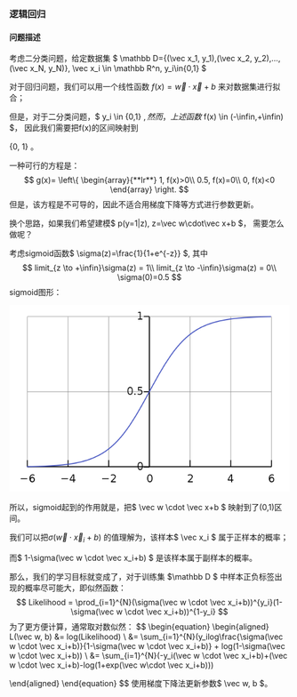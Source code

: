 ### 逻辑回归

#### 问题描述

考虑二分类问题，给定数据集 $ \mathbb D=\{(\vec x_1, y_1),(\vec x_2, y_2),…,(\vec x_N, y_N)\}, \vec x_i \in \mathbb R^n, y_i\in\{0,1\} $

对于回归问题，我们可以用一个线性函数 $f(x)=\vec w\cdot\vec x+b$ 来对数据集进行拟合；

但是，对于二分类问题，$ y_i \in \{0,1\} $, 然而，上述函数$ f(x) \in (-\infin,+\infin) $， 因此我们需要把f(x)的区间映射到 

{0, 1} 。

一种可行的方程是：
$$
g(x)=
\left\{
	\begin{array}{**lr**}
	1, f(x)>0\\
	0.5, f(x)=0\\
	0, f(x)<0
	\end{array}
\right.
$$
但是，该方程是不可导的，因此不适合用梯度下降等方式进行参数更新。

换个思路，如果我们希望建模$ p(y=1|z), z=\vec w\cdot\vec x+b $， 需要怎么做呢？

考虑sigmoid函数$ \sigma(z)=\frac{1}{1+e^{-z}} $, 其中
$$
limit_{z \to +\infin}\sigma(z) = 1\\
limit_{z \to -\infin}\sigma(z) = 0\\
\sigma(0)=0.5
$$
sigmoid图形：

![](./images/sigmoid.png)

所以，sigmoid起到的作用就是，把$ \vec w \cdot \vec x+b $ 映射到了(0,1)区间。

我们可以把$\sigma(\vec w \cdot \vec x_i+b)$ 的值理解为，该样本$ \vec x_i $  属于正样本的概率；

而$ 1-\sigma(\vec w \cdot \vec x_i+b) $ 是该样本属于副样本的概率。

那么，我们的学习目标就变成了，对于训练集 $\mathbb D $ 中样本正负标签出现的概率尽可能大，即似然函数：
$$
Likelihood = \prod_{i=1}^{N}(\sigma(\vec w \cdot \vec x_i+b))^{y_i}(1-\sigma(\vec w \cdot \vec x_i+b))^{1-y_i}
$$
为了更方便计算，通常取对数似然：
$$
\begin{equation}
\begin{aligned}
L(\vec w, b) &= log(Likelihood) \\
						 &= \sum_{i=1}^{N}(y_ilog\frac{\sigma(\vec w \cdot \vec x_i+b)}{1-\sigma(\vec w \cdot \vec x_i+b)} + log(1-\sigma(\vec w \cdot \vec x_i+b)) \\
						 &= \sum_{i=1}^{N}(-y_i(\vec w \cdot \vec x_i+b)+(\vec w \cdot \vec x_i+b)-log(1+exp(\vec w\cdot \vec x_i+b)))
						 
\end{aligned}
\end{equation}
$$
使用梯度下降法更新参数$ \vec w, b $。